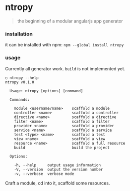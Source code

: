 # ntropy
> the beginning of a modular angularjs app generator

### installation

it can be installed with npm: `npm --global install ntropy`

### usage

Currently all generator work. `build` is not implemented yet.

```
○ ntropy --help
ntropy v0.1.0

  Usage: ntropy [options] [command]

  Commands:

    module <username/name>    scaffold a module
    controller <name>         scaffold a controller
    directive <name>          scaffold a directive
    filter <name>             scaffold a filter
    provider <name>           scaffold a provider
    service <name>            scaffold a service
    test <type> <name>        scaffold a test
    view <name>               scaffold a view
    resource <name>           scaffold a full resource
    build                     build the project

  Options:

    -h, --help     output usage information
    -V, --version  output the version number
    -v, --verbose  verbose mode
```

Craft a module, cd into it, scaffold some resources.